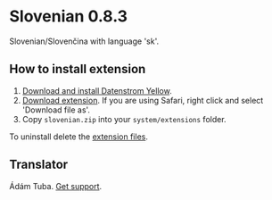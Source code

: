 Slovenian 0.8.3
===============
Slovenian/Slovenčina with language 'sk'.

## How to install extension

1. [Download and install Datenstrom Yellow](https://github.com/datenstrom/yellow/).
2. [Download extension](https://github.com/datenstrom/yellow-extensions/raw/master/zip/slovenian.zip). If you are using Safari, right click and select 'Download file as'.
3. Copy `slovenian.zip` into your `system/extensions` folder.

To uninstall delete the [extension files](extension.ini).

## Translator

Ádám Tuba. [Get support](https://developers.datenstrom.se/help/support).
